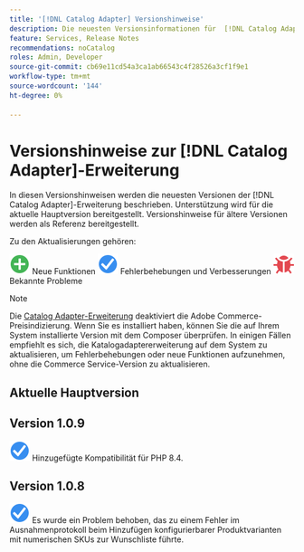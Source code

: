 ```yaml
---
title: '[!DNL Catalog Adapter] Versionshinweise'
description: Die neuesten Versionsinformationen für  [!DNL Catalog Adapter]  für Adobe Commerce.
feature: Services, Release Notes
recommendations: noCatalog
roles: Admin, Developer
source-git-commit: cb69e11cd54a3ca1ab66543c4f28526a3cf1f9e1
workflow-type: tm+mt
source-wordcount: '144'
ht-degree: 0%

---
```


# Versionshinweise zur [!DNL Catalog Adapter]-Erweiterung

In diesen Versionshinweisen werden die neuesten Versionen der [!DNL Catalog Adapter]-Erweiterung beschrieben. Unterstützung wird für die aktuelle Hauptversion bereitgestellt. Versionshinweise für ältere Versionen werden als Referenz bereitgestellt.

Zu den Aktualisierungen gehören:

![Neu](../assets/new.svg) Neue Funktionen
![Fehlerbehebung](../assets/fix.svg) Fehlerbehebungen und Verbesserungen
![Bug](../assets/bug.svg) Bekannte Probleme


>[!NOTE]
>
>Die [Catalog Adapter-Erweiterung](catalog-adapter.md) deaktiviert die Adobe Commerce-Preisindizierung. Wenn Sie es installiert haben, können Sie die auf Ihrem System installierte Version mit dem Composer überprüfen. In einigen Fällen empfiehlt es sich, die Katalogadaptererweiterung auf dem System zu aktualisieren, um Fehlerbehebungen oder neue Funktionen aufzunehmen, ohne die Commerce Service-Version zu aktualisieren.

## Aktuelle Hauptversion

## Version 1.0.9

![Fix](../assets/fix.svg) Hinzugefügte Kompatibilität für PHP 8.4. <!--MDEE-941-->

## Version 1.0.8

![Behebung](../assets/fix.svg) Es wurde ein Problem behoben, das zu einem Fehler im Ausnahmenprotokoll beim Hinzufügen konfigurierbarer Produktvarianten mit numerischen SKUs zur Wunschliste führte. <!--MDEE-876-->

